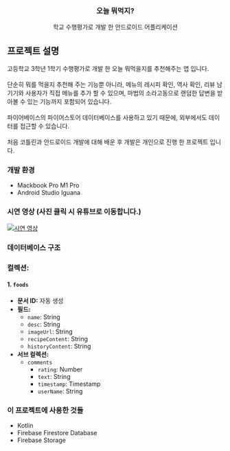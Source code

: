 <div align="center">
  <h3 align="center">오늘 뭐먹지?</h3>

  <p align="center">
    학교 수행평가로 개발 한 안드로이드 어플리케이션
  </p>
</div>

<!-- ABOUT THE PROJECT -->

## 프로젝트 설명

고등학교 3학년 1학기 수행평가로 개발 한 오늘 뭐먹을지를 추천해주는 앱 입니다.
<br/>
<br/>
단순히 뭐를 먹을지 추천해 주는 기능뿐 아니라, 메뉴의 레시피 확인, 역사 확인, 리뷰 남기기와 사용자가 직접 메뉴를 추가 할 수 있으며, 마법의 소라고동으로 랜덤한 답변을 받아볼 수 있는 기능까지 포함되어 있습니다.
<br/>
<br/>
파이어베이스의 파이어스토어 데이터베이스를 사용하고 있기 때문에, 외부에서도 데이터를 접근할 수 있습니다.
<br/>
<br/>
처음 코틀린과 안드로이드 개발에 대해 배운 후 개발은 개인으로 진행 한 프로젝트 입니다.

### 개발 환경

- Mackbook Pro M1 Pro
- Android Studio Iguana

### 시연 영상 (사진 클릭 시 유튜브로 이동합니다.)

[![시연 영상](https://img.youtube.com/vi/KmBhbCywI88/0.jpg)](https://www.youtube.com/watch?v=KmBhbCywI88 '시연 영상')

### 데이터베이스 구조

### 컬렉션:

#### 1. `foods`

- **문서 ID:** 자동 생성
- **필드:**
  - `name`: String
  - `desc`: String
  - `imageUrl`: String
  - `recipeContent`: String
  - `historyContent`: String
- **서브 컬렉션:**
  - `comments`
    - `rating`: Number
    - `text`: String
    - `timestamp`: Timestamp
    - `userName`: String

### 이 프로젝트에 사용한 것들

- Kotlin
- Firebase Firestore Database
- Firebase Storage
